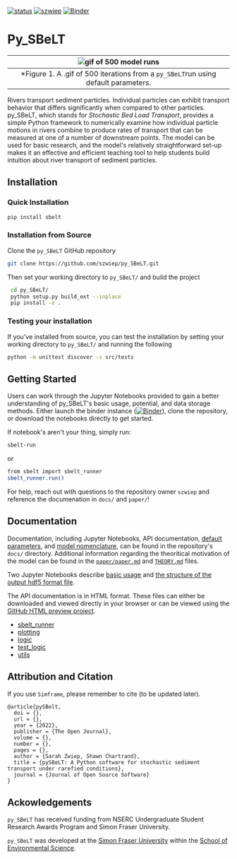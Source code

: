[![status](https://joss.theoj.org/papers/d7b9cc16b87e8875ec7115a22e1413fe/status.svg)](https://joss.theoj.org/papers/d7b9cc16b87e8875ec7115a22e1413fe)
[![szwiep](https://circleci.com/gh/szwiep/py_SBeLT.svg?style=svg)](https://app.circleci.com/pipelines/github/szwiep/py_SBeLT?filter=all)
[![Binder](https://mybinder.org/badge_logo.svg)](https://mybinder.org/v2/gh/szwiep/py_SBeLT/master?labpath=docs%2Fnotebooks%2F)
# Py_SBeLT

|![gif of 500 model runs](figures/Cropped_ModelGif.gif)
|:--:|
| *Figure 1. A .gif of 500 iterations from a `py_SBeLT`run using default parameters. |

Rivers transport sediment particles. Individual particles can exhibit transport behavior that differs significantly when compared to other particles. py_SBeLT, which stands for *Stochastic Bed Load Transport*, provides a simple Python framework to numerically examine how individual particle motions in rivers combine to produce rates of transport that can be measured at one of a number of downstream points. The model can be used for basic research, and the model's relatively straightforward set-up makes it an effective and efficient teaching tool to help students build intuition about river transport of sediment particles.

## Installation

### Quick Installation

```bash
pip install sbelt
```

### Installation from Source

Clone the `py_SBeLT` GitHub repository

```bash
git clone https://github.com/szwiep/py_SBeLT.git
```

Then set your working directory to `py_SBeLT/` and build the project

```bash
 cd py_SBeLT/
 python setup.py build_ext --inplace
 pip install -e .
```

### Testing your installation

If you've installed from source, you can test the installation by setting your working directory to `py_SBeLT/` 
and running the following

```bash
python -m unittest discover -s src/tests
```

## Getting Started

Users can work through the Jupyter Notebooks provided to gain a better understanding of py_SBeLT's basic usage, potential, and data storage methods. Either launch the binder instance ([![Binder](https://mybinder.org/badge_logo.svg)](https://mybinder.org/v2/gh/szwiep/py_SBeLT/master?labpath=docs%2Fnotebooks%2F)), clone the repository, or download the notebooks directly to get started.

If notebook's aren't your thing, simply run:

```bash
sbelt-run
```

or

```bash
from sbelt import sbelt_runner
sbelt_runner.run()
```

For help, reach out with questions to the repository owner `szwiep` and reference the documenation in `docs/` and `paper/`! 


## Documentation

Documentation, including Jupyter Notebooks, API documentation, [default parameters](https://github.com/szwiep/py_SBeLT/blob/master/docs/DEFAULT_PARAMS.md), and [model nomenclature](https://github.com/szwiep/py_SBeLT/blob/master/docs/NOMENCLATURE.md), can be found in the repository's `docs/` directory. Additional information regarding the theoritical motivation of the model can be found in the [`paper/paper.md`](https://github.com/szwiep/py_SBeLT/blob/master/paper/paper.md) and [`THEORY.md`](https://github.com/szwiep/py_SBeLT/blob/master/THEORY.md) files.

Two Jupyter Notebooks describe [basic usage](https://github.com/szwiep/py_SBeLT/blob/master/docs/notebooks/basic_usage_sbelt.ipynb) and [the structure of the output hdf5 format file](data_storage_sbelt.ipynb).

The API documentation is in HTML format. These files can either be downloaded and viewed directly in your browser or can be viewed using the [GitHub HTML preview project](https://htmlpreview.github.io/). 
  - [sbelt_runner](https://htmlpreview.github.io/?https://github.com/szwiep/py_SBeLT/blob/update_docs/docs/API/sbelt_runner.html)
  - [plotting](https://htmlpreview.github.io/?https://github.com/szwiep/py_SBeLT/blob/update_docs/docs/API/plotting.html)
  - [logic](https://htmlpreview.github.io/?https://github.com/szwiep/py_SBeLT/blob/update_docs/docs/API/logic.html)
  - [test_logic](https://htmlpreview.github.io/?https://github.com/szwiep/py_SBeLT/blob/update_docs/docs/API/test_logic.html)
  - [utils](https://htmlpreview.github.io/?https://github.com/szwiep/py_SBeLT/blob/update_docs/docs/API/utils.html)


## Attribution and Citation

If you use `Simframe`, please remember to cite (to be updated later)[]().

```
@article{pySBelt,
  doi = {},
  url = {},
  year = {2022},
  publisher = {The Open Journal},
  volume = {},
  number = {},
  pages = {},
  author = {Sarah Zwiep, Shawn Chartrand},
  title = {pySBeLT: A Python software for stochastic sediment transport under rarefied conditions},
  journal = {Journal of Open Source Software}
}

```

## Ackowledgements

`py_SBeLT` has received funding from NSERC Undergraduate Student Research Awards Program and Simon Fraser University.

`py_SBeLT` was developed at the [Simon Fraser University](https://www.sfu.ca/) within the [School of Environmental Science](https://www.sfu.ca/evsc.html).
